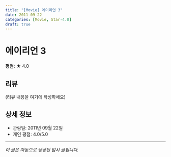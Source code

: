 ```yaml
---
title: "[Movie] 에이리언 3"
date: 2011-09-22
categories: [Movie, Star-4.0]
draft: true
---
```


# 에이리언 3

**평점:** ★ 4.0

## 리뷰

(리뷰 내용을 여기에 작성하세요)

## 상세 정보

- 관람일: 2011년 09월 22일
- 개인 평점: 4.0/5.0

---

*이 글은 자동으로 생성된 임시 글입니다.*
